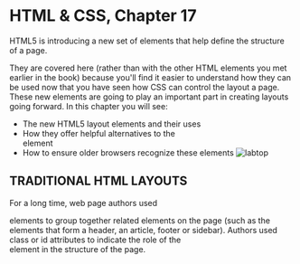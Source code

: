 # HTML & CSS, Chapter 17
HTML5 is introducing a new set of elements that help define the structure of a page.

They are covered here (rather than with the other HTML elements you met earlier in the book) because you'll find it easier to understand how they can be used now that you have seen how CSS can control the layout a page. These new elements are going to play an important part in creating layouts going forward. In this chapter you will see:

* The new HTML5 layout elements and their uses
* How they offer helpful alternatives to the <div> element
* How to ensure older browsers recognize these elements
![labtop](https://www.oreilly.com/library/view/html-css/9781118206911/images/ch017-Uf001.jpg)
## TRADITIONAL HTML LAYOUTS
For a long time, web page authors used <div> elements to group together related elements on the page (such as the elements that form a header, an article, footer or sidebar). Authors used class or id attributes to indicate the role of the <div> element in the structure of the page.

